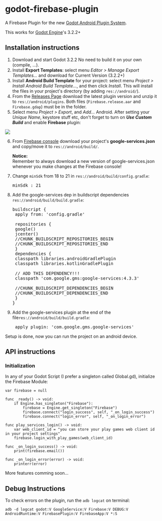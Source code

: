 # godot-firebase-plugin
A Firebase Plugin for the new [Godot Android Plugin System](https://docs.godotengine.org/pt_BR/stable/tutorials/plugins/android/android_plugin.html).

This works for [Godot Engine](https://godotengine.org/)'s 3.2.2+

## Installation instructions
1. Download and start Godot 3.2.2 No need to build it on your own (compile, ...).
2. Install **Export Templates**: select menu *Editor > Manage Export Templates...* and download for Current Version (3.2.2+)
3. Install **Android Build Template** for your project: select menu *Project > Install Android Build Template...*, and then click *Install*. This will install the files in your project's directory (by adding `res://android/`).
4. From the [Releases Page](https://github.com/taticus/godot-firebase-plugin/releases) download the latest plugin version and unzip it to `res://android/plugins`. Both files (`Firebase.release.aar` and `Firebase.gdap`) must be in the folder.
5. Select menu *Project > Export*, and *Add...* Android. After setting your *Unique Name*, keystore stuff etc, don't forget to turn on ***Use Custom Build*** and enable **Firebase** plugin:

![](https://i.imgur.com/uobGpQ6.png)

6. From [Firebase console](http://console.firebase.google.com/) download your project's **google-services.json** and copy/move it to `res://android/build/`.

   **Notice:**<br/>Remember to always download a new version of google-services.json whenever you make changes at the Firebase console!

7. Change `minSdk` from 18 to 21 in `res://android/build/config.gradle`:

   <pre>minSdk : 21</pre>
   
8. Add the google-services dep in buildscript dependencies `res://android/build/build.gradle`:

   <pre>
   buildscript {
    apply from: 'config.gradle'

    repositories {
	google()
	jcenter()
	//CHUNK_BUILDSCRIPT_REPOSITORIES_BEGIN
	//CHUNK_BUILDSCRIPT_REPOSITORIES_END
    }
    dependencies {
	classpath libraries.androidGradlePlugin
	classpath libraries.kotlinGradlePlugin
	
	// ADD THIS DEPENDENCY!!!
	classpath 'com.google.gms:google-services:4.3.3'
	
	//CHUNK_BUILDSCRIPT_DEPENDENCIES_BEGIN
	//CHUNK_BUILDSCRIPT_DEPENDENCIES_END
    }
   }
   </pre>
   
9. Add the google-services plugin at the end of the file`res://android/build/build.gradle`:

   <pre>
	apply plugin: 'com.google.gms.google-services'
   </pre>
   
Setup is done, now you can run the project on an android device.

## API instructions

### Initialization

In any of your Godot Script (I prefer a singleton called Global.gd), initialize the Firebase Module:

	var firebase = null

	func _ready() -> void:
		if Engine.has_singleton("Firebase"):
			firebase = Engine.get_singleton("Firebase")
			firebase.connect("login_success", self, "_on_login_success")
			firebase.connect("login_error", self, "_on_login_error")

	func play_services_login() -> void:
		var web_client_id = "you can store your play games web client id in your project settings"
		firebase.login_with_play_games(web_client_id)

	func _on_login_success() -> void:
		print(firebase.email())

	func _on_login_error(error) -> void:
		printerr(error)

More features comming soon...

## Debug Instructions

To check errors on the plugin, run the `adb logcat` on terminal:

	adb -d logcat godot:V GoogleService:V Firebase:V DEBUG:V AndroidRuntime:V FirebasePlugin:V FirebaseApp:V *:S
